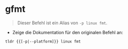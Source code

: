 # gfmt

> Dieser Befehl ist ein Alias von `-p linux fmt`.

- Zeige die Dokumentation für den originalen Befehl an:

`tldr {{[-p|--platform]}} linux fmt`
